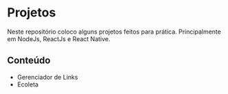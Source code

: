 # Projetos
  Neste repositório coloco alguns projetos feitos para prática. Principalmente em NodeJs, ReactJs e React Native.
  
  ## Conteúdo
  * Gerenciador de Links
  * Ecoleta
   
